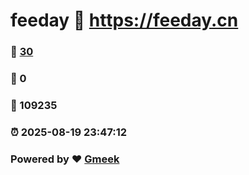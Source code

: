 # feeday :link: https://feeday.cn 
### :page_facing_up: [30](https://feeday.cn/tag.html) 
### :speech_balloon: 0 
### :hibiscus: 109235 
### :alarm_clock: 2025-08-19 23:47:12 
### Powered by :heart: [Gmeek](https://github.com/Meekdai/Gmeek)
